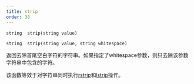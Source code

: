 ```yaml
---
title: strip
order: 38
---
```

`string  strip(string value)`

`string  strip(string value, string whitespace)`

返回去除首尾空白字符的字符串。如果指定了whitespace参数，则只去除该参数字符串中包含的字符。

该函数等效于对字符串同时执行[rstrip](./rstrip "去除字符串末尾的空白字符")和[lstrip](./lstrip "去除字符串开头的空白字符")操作。
